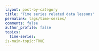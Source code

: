 ```yaml
---
layout: post-by-category
title: "Time series related data lessons"
permalink: tags/time-series/
comments: false
author_profile: false
topics:
  time-series:
is-main-topic:TRUE
---
```

